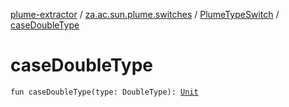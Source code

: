 [plume-extractor](../../index.md) / [za.ac.sun.plume.switches](../index.md) / [PlumeTypeSwitch](index.md) / [caseDoubleType](./case-double-type.md)

# caseDoubleType

`fun caseDoubleType(type: DoubleType): `[`Unit`](https://kotlinlang.org/api/latest/jvm/stdlib/kotlin/-unit/index.html)